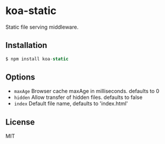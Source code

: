 
# koa-static

 Static file serving middleware.

## Installation

```js
$ npm install koa-static
```

## Options

 - `maxAge` Browser cache maxAge in milliseconds. defaults to 0
 - `hidden` Allow transfer of hidden files. defaults to false
 - `index` Default file name, defaults to 'index.html'

## License

  MIT